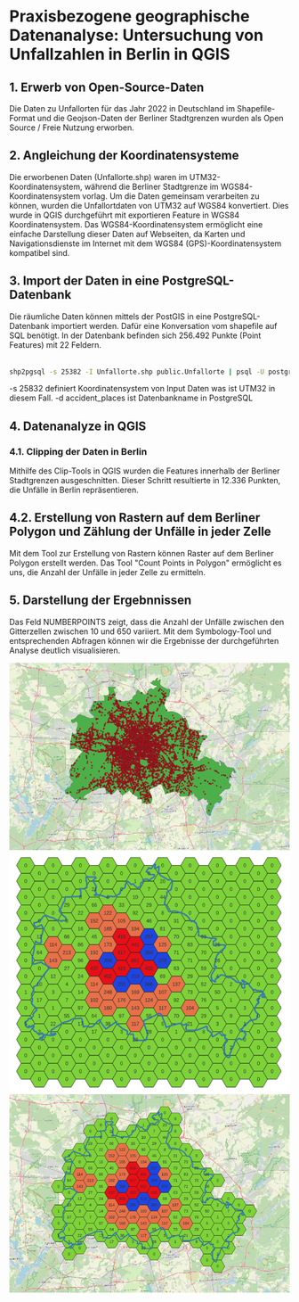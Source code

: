 # Praxisbezogene geographische Datenanalyse: Untersuchung von Unfallzahlen in Berlin in QGIS

## 1. Erwerb von Open-Source-Daten
Die Daten zu Unfallorten für das Jahr 2022 in Deutschland im Shapefile-Format und die Geojson-Daten der Berliner Stadtgrenzen wurden als Open Source / Freie Nutzung erworben.

## 2. Angleichung der Koordinatensysteme
Die erworbenen Daten (Unfallorte.shp) waren im UTM32-Koordinatensystem, während die Berliner Stadtgrenze im WGS84-Koordinatensystem vorlag. Um die Daten gemeinsam verarbeiten zu können, wurden die Unfallortdaten von UTM32 auf WGS84 konvertiert. Dies wurde in QGIS durchgeführt mit exportieren Feature in WGS84 Koordinatensystem. Das WGS84-Koordinatensystem ermöglicht eine einfache Darstellung dieser Daten auf Webseiten, da Karten und Navigationsdienste im Internet mit dem WGS84 (GPS)-Koordinatensystem kompatibel sind.

## 3. Import der Daten in eine PostgreSQL-Datenbank
Die räumliche Daten können mittels der PostGIS in eine PostgreSQL-Datenbank importiert werden. Dafür eine Konversation vom shapefile auf SQL benötigt. In der Datenbank befinden sich 256.492 Punkte (Point Features) mit 22 Feldern.


```bash

shp2pgsql -s 25382 -I Unfallorte.shp public.Unfallorte | psql -U postgres -d accident_places
```
-s 25832 definiert Koordinatensystem von Input Daten was ist UTM32 in diesem Fall.
-d accident_places ist Datenbankname in PostgreSQL

## 4. Datenanalyze in QGIS
### 4.1. Clipping der Daten in Berlin
Mithilfe des Clip-Tools in QGIS wurden die Features innerhalb der Berliner Stadtgrenzen ausgeschnitten. Dieser Schritt resultierte in 12.336 Punkten, die Unfälle in Berlin repräsentieren.

## 4.2. Erstellung von Rastern auf dem Berliner Polygon und Zählung der Unfälle in jeder Zelle
Mit dem Tool zur Erstellung von Rastern können Raster auf dem Berliner Polygon erstellt werden. Das Tool "Count Points in Polygon" ermöglicht es uns, die Anzahl der Unfälle in jeder Zelle zu ermitteln.

## 5. Darstellung der Ergebnnissen
Das Feld NUMBERPOINTS zeigt, dass die Anzahl der Unfälle zwischen den Gitterzellen zwischen 10 und 650 variiert. Mit dem Symbology-Tool und entsprechenden Abfragen können wir die Ergebnisse der durchgeführten Analyse deutlich visualisieren.

![clipped-data](./images/clipped-data.png)
![grid_applied](./images/grid_applied.png)
![result](./images/result.png)